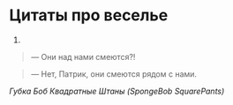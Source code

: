 # Цитаты про веселье

1.
>— Они над нами смеются?!

>— Нет, Патрик, они смеются рядом с нами.

_Губка Боб Квадратные Штаны (SpongeBob SquarePants)_
